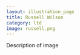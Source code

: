 ```yaml
---
layout: illustration_page
title: Russell Wilson
category: ltd
image: russell.png
---
```


Description of image